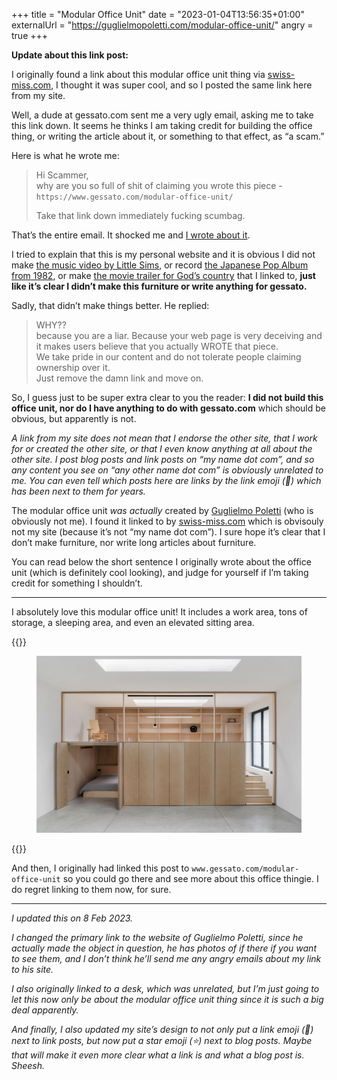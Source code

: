 +++
title = "Modular Office Unit"
date = "2023-01-04T13:56:35+01:00"
externalUrl = "https://guglielmopoletti.com/modular-office-unit/"
angry = true
+++

**Update about this link post:**

I originally found a link about this modular office unit thing via [swiss-miss.com][], I thought it was super cool, and so I posted the same link here from my site.

Well, a dude at gessato.com sent me a very ugly email, asking me to take this link down. It seems he thinks I am taking credit for building the office thing, or writing the article about it, or something to that effect, as “a scam.”

Here is what he wrote me:

> Hi Scammer,  
> why are you so full of shit of claiming you wrote this piece -  `https://www.gessato.com/modular-office-unit/`
>
> Take that link down immediately fucking scumbag.

That’s the entire email. It shocked me and [I wrote about it][scammer].

I tried to explain that this is my personal website and it is obvious I did not make [the music video by Little Sims][music-video], or record [the Japanese Pop Album from 1982][pop], or make [the movie trailer for God’s country][trailer] that I linked to, **just like it’s clear I didn’t make this furniture or write anything for gessato.**

[scammer]: https://nathanherald.com/posts/scammer/
[music-video]: https://nathanherald.com/posts/links/little-sims-no-thank-you/
[pop]: https://nathanherald.com/posts/links/takako-mamiya-love-trip/
[trailer]: https://nathanherald.com/posts/links/gods-country-trailer/

Sadly, that didn’t make things better. He replied:

> WHY??  
> because you are a liar. Because your web page  is very deceiving and it makes users believe that you actually WROTE that piece.  
> We take pride in our content and do not tolerate people claiming ownership over it.  
>  Just remove the damn link and move on. 

So, I guess just to be super extra clear to you the reader: **I did not build this office unit, nor do I have anything to do with gessato.com** which should be obvious, but apparently is not. 

_A link from my site does not mean that I endorse the other site, that I work for or created the other site, or that I even know anything at all about the other site. I post blog posts and link posts on “my name dot com”, and so any content you see on “any other name dot com” is obviously unrelated to me. You can even tell which posts here are links by the link emoji (🔗) which has been next to them for years._

The modular office unit _was actually_ created by [Guglielmo Poletti][] (who is obviously not me). I found it linked to by [swiss-miss.com][] which is obvisouly not my site (because it’s not “my name dot com”). I sure hope it’s clear that I don’t make furniture, nor write long articles about furniture.

[swiss-miss.com]: https://www.swiss-miss.com/2022/12/gasp-this-modular-space.html
[Guglielmo Poletti]: https://guglielmopoletti.com/modular-office-unit/

You can read below the short sentence I originally wrote about the office unit (which is definitely cool looking), and judge for yourself if I’m taking credit for something I shouldn’t.

- - -

I absolutely love this modular office unit! It includes a work area, tons of storage, a sleeping area, and even an elevated sitting area.

{{<raw>}}
<figure>
<img src="unit.jpg" width="600">
</figure>
{{</raw>}}

And then, I originally had linked this post to `www.gessato.com/modular-office-unit` so you could go there and see more about this office thingie. I do regret linking to them now, for sure.

- - -

_I updated this on 8 Feb 2023._

_I changed the primary link to the website of Guglielmo Poletti, since he actually made the object in question, he has photos of if there if you want to see them, and I don’t think he’ll send me any angry emails about my link to his site._

_I also originally linked to a desk, which was unrelated, but I’m just going to let this now only be about the modular office unit thing since it is such a big deal apparently._

_And finally, I also updated my site’s design to not only put a link emoji (🔗) next to link posts, but now put a star emoji (⭐️) next to blog posts. Maybe that will make it even more clear what a link is and what a blog post is. Sheesh._

